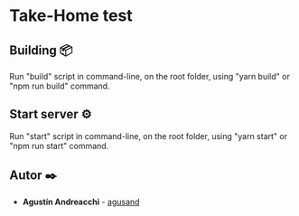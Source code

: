 # Take-Home test

## Building 📦

Run "build" script in command-line, on the root folder, using "yarn build" or "npm run build" command.

## Start server ⚙️

Run "start" script in command-line, on the root folder, using "yarn start" or "npm run start" command.

## Autor ✒️

-   **Agustín Andreacchi** - [agusand](https://github.com/agusand)
